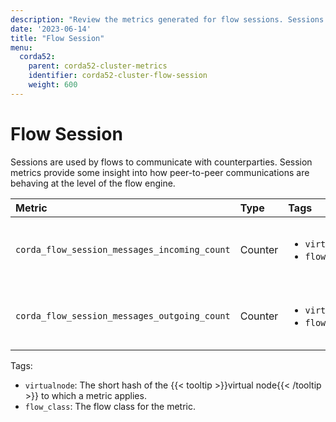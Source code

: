 ```yaml
---
description: "Review the metrics generated for flow sessions. Sessions are used by flows to communicate with counterparties."
date: '2023-06-14'
title: "Flow Session"
menu:
  corda52:
    parent: corda52-cluster-metrics
    identifier: corda52-cluster-flow-session
    weight: 600
---
```


# Flow Session

Sessions are used by flows to communicate with counterparties. Session metrics provide some insight into how peer-to-peer
communications are behaving at the level of the flow engine.

<style>
table th:first-of-type {
    width: 25%;
}
table th:nth-of-type(2) {
    width: 10%;
}
table th:nth-of-type(3) {
    width: 20%;
}
table th:nth-of-type(4) {
    width: 45%;
}
</style>

| Metric | Type | Tags | Description |
| :----------- | :----------- | :----------- | :----------- |
| `corda_flow_session_messages_incoming_count` | Counter | <ul><li>`virtualnode`</li><li>`flow_class`</li></ul> | The number of messages received by sessions. |
| `corda_flow_session_messages_outgoing_count` | Counter | <ul><li>`virtualnode`</li><li>`flow_class`</li></ul> | The number of messages sent by sessions. |

Tags:

* `virtualnode`: The short hash of the {{< tooltip >}}virtual node{{< /tooltip >}} to which a metric applies.
* `flow_class`: The flow class for the metric.
